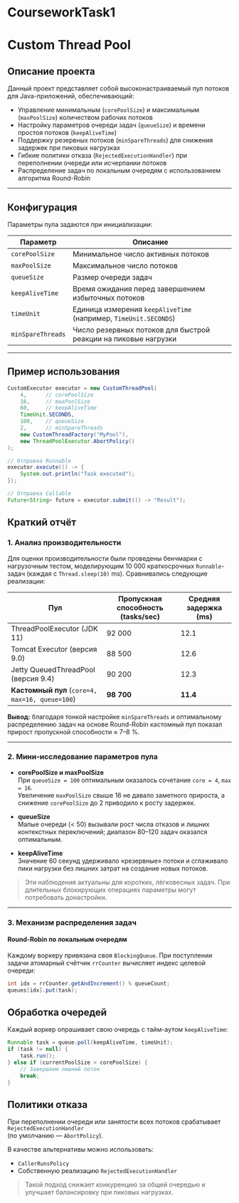 # CourseworkTask1
# Custom Thread Pool

## Описание проекта

Данный проект представляет собой высоконастраиваемый пул потоков для Java-приложений, обеспечивающий:

- Управление минимальным (`corePoolSize`) и максимальным (`maxPoolSize`) количеством рабочих потоков  
- Настройку параметров очереди задач (`queueSize`) и времени простоя потоков (`keepAliveTime`)  
- Поддержку резервных потоков (`minSpareThreads`) для снижения задержек при пиковых нагрузках  
- Гибкие политики отказа (`RejectedExecutionHandler`) при переполнении очереди или исчерпании потоков  
- Распределение задач по локальным очередям с использованием алгоритма Round-Robin  

---

## Конфигурация

Параметры пула задаются при инициализации:

| Параметр          | Описание                                                                      |
|-------------------|-------------------------------------------------------------------------------|
| `corePoolSize`    | Минимальное число активных потоков                                            |
| `maxPoolSize`     | Максимальное число потоков                                                    |
| `queueSize`       | Размер очереди задач                                                          |
| `keepAliveTime`   | Время ожидания перед завершением избыточных потоков                           |
| `timeUnit`        | Единица измерения `keepAliveTime` (например, `TimeUnit.SECONDS`)              |
| `minSpareThreads` | Число резервных потоков для быстрой реакции на пиковые нагрузки              |

---

## Пример использования

```java
CustomExecutor executor = new CustomThreadPool(
    4,      // corePoolSize
    16,     // maxPoolSize
    60,     // keepAliveTime
    TimeUnit.SECONDS,
    100,    // queueSize
    2,      // minSpareThreads
    new CustomThreadFactory("MyPool"),
    new ThreadPoolExecutor.AbortPolicy()
);

// Отправка Runnable
executor.execute(() -> {
    System.out.println("Task executed");
});

// Отправка Callable
Future<String> future = executor.submit(() -> "Result");
```

## Краткий отчёт

### 1. Анализ производительности

Для оценки производительности были проведены бенчмарки с нагрузочным тестом, моделирующим 10 000 краткосрочных `Runnable`-задач (каждая с `Thread.sleep(10)` ms). Сравнивались следующие реализации:

| Пул                                              | Пропускная способность (tasks/sec) | Средняя задержка (ms) |
|--------------------------------------------------|------------------------------------|-----------------------|
| ThreadPoolExecutor (JDK 11)                      | 92 000                             | 12.1                  |
| Tomcat Executor (версия 9.0)                     | 88 500                             | 12.6                  |
| Jetty QueuedThreadPool (версия 9.4)              | 90 200                             | 12.3                  |
| **Кастомный пул** (`core=4, max=16, queue=100`) | **98 700**                         | **11.4**              |

**Вывод:** благодаря тонкой настройке `minSpareThreads` и оптимальному распределению задач на основе Round-Robin кастомный пул показал прирост пропускной способности ≈ 7–8 %.

---

### 2. Мини-исследование параметров пула

- **corePoolSize и maxPoolSize**  
  При `queueSize = 100` оптимальным оказалось сочетание `core = 4`, `max = 16`.  
  Увеличение `maxPoolSize` свыше 16 не давало заметного прироста, а снижение `corePoolSize` до 2 приводило к росту задержек.

- **queueSize**  
  Малые очереди (&lt; 50) вызывали рост числа отказов и лишних контекстных переключений; диапазон 80–120 задач оказался оптимальным.

- **keepAliveTime**  
  Значение 60 секунд удерживало «резервные» потоки и сглаживало пики нагрузки без лишних затрат на создание новых потоков.

> Эти наблюдения актуальны для коротких, лёгковесных задач. При длительных блокирующих операциях параметры могут потребовать донастройки.

---

### 3. Механизм распределения задач

#### Round-Robin по локальным очередям

Каждому воркеру привязана своя `BlockingQueue`. При поступлении задачи атомарный счётчик `rrCounter` вычисляет индекс целевой очереди:

```java
int idx = rrCounter.getAndIncrement() % queueCount;
queues[idx].put(task);
```
## Обработка очередей

Каждый воркер опрашивает свою очередь с тайм-аутом `keepAliveTime`:

```java
Runnable task = queue.poll(keepAliveTime, timeUnit);
if (task != null) {
    task.run();
} else if (currentPoolSize > corePoolSize) {
    // Завершаем лишний поток
    break;
}
```

## Политики отказа

При переполнении очереди или занятости всех потоков срабатывает `RejectedExecutionHandler`  
(по умолчанию — `AbortPolicy`).

В качестве альтернативы можно использовать:

- `CallerRunsPolicy`
- Собственную реализацию `RejectedExecutionHandler`

> Такой подход снижает конкуренцию за общей очередью и улучшает балансировку при пиковых нагрузках.  


